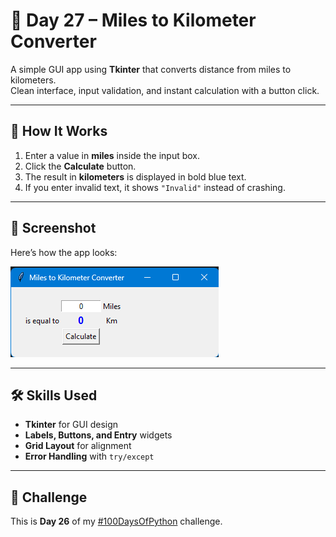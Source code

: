 # 🔢 Day 27 – Miles to Kilometer Converter

A simple GUI app using **Tkinter** that converts distance from miles to kilometers.  
Clean interface, input validation, and instant calculation with a button click.  

---

## 🚀 How It Works
1. Enter a value in **miles** inside the input box.
2. Click the **Calculate** button.
3. The result in **kilometers** is displayed in bold blue text.
4. If you enter invalid text, it shows `"Invalid"` instead of crashing.

---

## 📸 Screenshot
Here’s how the app looks:

![App Screenshot](screenshot_GUI.png)

---

## 🛠 Skills Used
- **Tkinter** for GUI design
- **Labels, Buttons, and Entry** widgets
- **Grid Layout** for alignment
- **Error Handling** with `try/except`

---

## 📅 Challenge
This is **Day 26** of my [#100DaysOfPython](https://github.com/chiragdhawan07/100-days-of-python) challenge.

